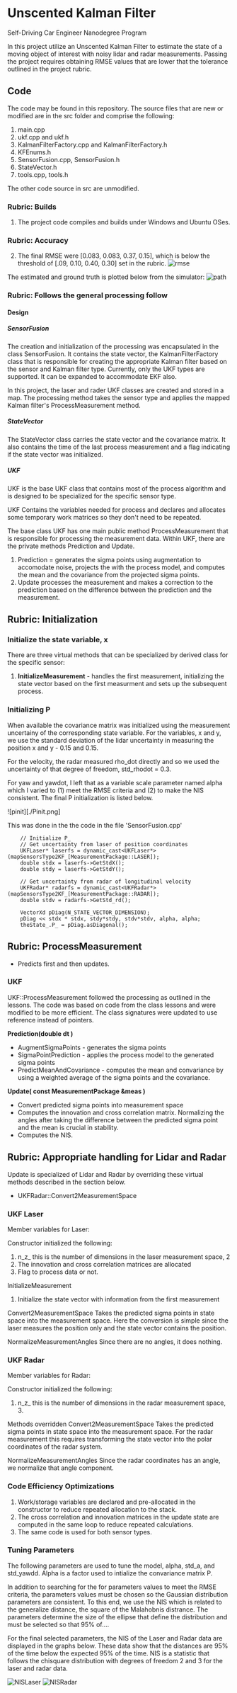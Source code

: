 # Unscented Kalman Filter
Self-Driving Car Engineer Nanodegree Program

In this project utilize an Unscented Kalman Filter to estimate the state of a moving object of interest with noisy lidar and radar measurements. Passing the project requires obtaining RMSE values that are lower that the tolerance outlined in the project rubric. 

## Code

The code may be found in this repository. The source files that are new or modified are in the src folder and comprise the following:
1. main.cpp
2. ukf.cpp and ukf.h
3. KalmanFilterFactory.cpp and KalmanFilterFactory.h
4. KFEnums.h
5. SensorFusion.cpp, SensorFusion.h
6. StateVector.h
7. tools.cpp, tools.h

The other code source in src are unmodified.

### Rubric: Builds
1. The project code compiles and builds under Windows and Ubuntu OSes.


### Rubric: Accuracy
2. The final RMSE were [0.083, 0.083, 0.37, 0.15], which is below the threshold of [.09, 0.10, 0.40, 0.30] set in the rubric.
![rmse](./rmse.png)

The estimated and ground truth is plotted below from the simulator:
![path](./sim.PNG)

### Rubric: Follows the general processing follow

#### Design
##### SensorFusion

The creation and initialization of the processing was encapsulated in the class SensorFusion. It contains the state vector, the KalmanFilterFactory class that is responsible for creating the appropriate Kalman filter based on the sensor and Kalman filter type. Currently, only the UKF types are supported. It can be expanded to accommodate EKF also.

In this project, the laser and rader UKF classes are created and stored in a map. The processing method takes the sensor type and applies the mapped Kalman filter's ProcessMeasurement method.

##### StateVector
The StateVector class carries the state vector and the covariance matrix.
It also contains the time of the last process measurement and a flag indicating if the state vector was initialized.

##### UKF
UKF is the base UKF class that contains most of the process algorithm and is designed to be specialized for the specific sensor type.

UKF
Contains the variables needed for process and declares and allocates some temporary work matrices so they don't need to be repeated.

The base class UKF has one main public method ProcessMeasurement that is responsible for processing the measurement data. Within UKF, there are the private methods Prediction and Update.
1. Prediction = generates the sigma points using augmentation to accomodate noise, projects the with the process model, and computes the mean and the covariance from the projected sigma points.
2. Update processes the measurement and makes a correction to the prediction based on the difference between the prediction and the measurement.

## Rubric: Initialization


### Initialize the state variable, x

There are three virtual methods that can be specialized by derived class for the specific sensor:
1. **InitializeMeasurement** - handles the first measurement, initializing the state vector based on the first measurment and sets up the subsequent process.

### Initializing P
When available the covariance matrix was initialized using the measurement uncertainy of the corresponding state variable. For the variables, x and y, we use the standard deviation of the lidar uncertainty in measuring the position x and y - 0.15 and 0.15.

For the velocity, the radar measured rho_dot directly and so we used the uncertainty of that degree of freedom, std_rhodot = 0.3.

For yaw and yawdot, I left that as a variable scale parameter named alpha which I varied to (1) meet the RMSE criteria and (2) to make the NIS consistent.
The final P initialization is listed below. 

![pinit][./Pinit.png]

This was done in the the code in the file 'SensorFusion.cpp'
```
	// Initialize P_
	// Get uncertainty from laser of position coordinates
	UKFLaser* laserfs = dynamic_cast<UKFLaser*>(mapSensorsType2KF_[MeasurementPackage::LASER]);
	double stdx = laserfs->GetStdX();
	double stdy = laserfs->GetStdY();

	// Get uncertainty from radar of longitudinal velocity
	UKFRadar* radarfs = dynamic_cast<UKFRadar*>(mapSensorsType2KF_[MeasurementPackage::RADAR]);
	double stdv = radarfs->GetStd_rd();

	VectorXd pDiag(N_STATE_VECTOR_DIMENSION);
	pDiag << stdx * stdx, stdy*stdy, stdv*stdv, alpha, alpha;
	theState_.P_ = pDiag.asDiagonal();
```

## Rubric: ProcessMeasurement
- Predicts first and then updates.

### UKF
UKF::ProcessMeasurement followed the processing as outlined in the lessons. The code was based on code from the class lessons and were modified to be more efficient.
The class signatures were updated to use reference instead of pointers.

**Prediction(double dt )**
- AugmentSigmaPoints - generates the sigma points
- SigmaPointPrediction - applies the process model to the generated sigma points
- PredictMeanAndCovariance - computes the mean and convariance by using a weighted average of the sigma points and the covariance.

**Update( const MeasurementPackage &meas )**
- Convert predicted sigma points into measurement space
- Computes the innovation and cross correlation matrix. Normalizing the angles after taking the difference between the predicted sigma point and the mean is crucial in stability.
- Computes the NIS.

## Rubric: Appropriate handling for Lidar and Radar
Update is specialized of Lidar and Radar by overriding these virtual methods described in the section below.
- UKFRadar::Convert2MeasurementSpace

### UKF Laser
Member variables for Laser:

Constructor initialized the following:
1. n\_z\_ this is the number of dimensions in the laser measurement space, 2
2. The innovation and cross correlation matrices are allocated
3. Flag to process data or not.

InitializeMeasurement
1. Initialize the state vector with information from the first measurement

Convert2MeasurementSpace
Takes the predicted sigma points in state space into the measurement space. Here the conversion is simple since the laser measures the position only and the state vector contains the position.

NormalizeMeasurementAngles
Since there are no angles, it does nothing.


### UKF Radar
Member variables for Radar:

Constructor initialized the following:
1. n\_z\_ this is the number of dimensions in the radar measurement space, 3.

Methods overridden
Convert2MeasurementSpace
Takes the predicted sigma points in state space into the measurement space. For the radar measurement this requires transforming the state vector into the polar coordinates of the radar system.

NormalizeMeasurementAngles
Since the radar coordinates has an angle, we normalize that angle component.


### Code Efficiency Optimizations
1. Work/storage variables are declared and pre-allocated in the constructor to reduce repeated allocation to the stack.
2. The cross correlation and innovation matrices in the update state are computed in the same loop to reduce repeated calculations.
3. The same code is used for both sensor types.

### Tuning Parameters
The following parameters are used to tune the model, alpha, std_a, and std_yawdd.
Alpha is a factor used to intialize the convariance matrix P.

In addition to searching for the for parameters values to meet the RMSE criteria, the parameters values must be chosen so the Gaussian distribution parameters are consistent. To this end, we use the NIS which is related to the generalize distance, the square of the Malahobnis distrance. The parameters determine the size of the ellipse that define the distribution and must be selected so that 95% of....

For the final selected parameters, the NIS of the Laser and Radar data are displayed in the graphs below. These data show that the distances are 95% of the time below the expected 95% of the time. NIS is a statistic that follows the chisquare distribution with degrees of freedom 2 and 3 for the laser and radar data. 

![NISLaser](./NISLaser.png)
![NISRadar](./NISRadar.png)
